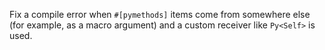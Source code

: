 Fix a compile error when `#[pymethods]` items come from somewhere else (for example, as a macro argument) and a custom receiver like `Py<Self>` is used.
